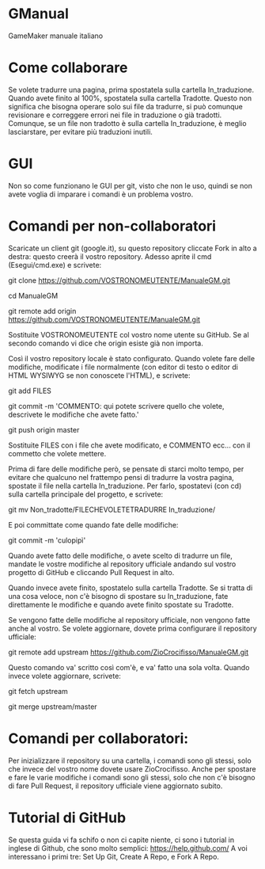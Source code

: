 GManual
=======

GameMaker manuale italiano

Come collaborare
=======


Se volete tradurre una pagina, prima spostatela sulla cartella In_traduzione. Quando avete finito al 100%, spostatela sulla cartella Tradotte. Questo non significa che bisogna operare solo sui file da tradurre, si può comunque revisionare e correggere errori nei file in traduzione o già tradotti. Comunque, se un file non tradotto è sulla cartella In_traduzione, è meglio lasciarstare, per evitare più traduzioni inutili.

GUI
=======
Non so come funzionano le GUI per git, visto che non le uso, quindi se non avete voglia di imparare i comandi è un problema vostro.


Comandi per non-collaboratori
=======

Scaricate un client git (google.it), su questo repository cliccate Fork in alto a destra: questo creerà il vostro repository.
Adesso aprite il cmd (Esegui/cmd.exe) e scrivete:

git clone https://github.com/VOSTRONOMEUTENTE/ManualeGM.git

cd ManualeGM

git remote add origin https://github.com/VOSTRONOMEUTENTE/ManualeGM.git


Sostituite VOSTRONOMEUTENTE col vostro nome utente su GitHub.
Se al secondo comando vi dice che origin esiste già non importa.

Così il vostro repository locale è stato configurato.
Quando volete fare delle modifiche, modificate i file normalmente (con editor di testo o editor di HTML WYSIWYG se non conoscete l'HTML), e scrivete:

git add FILES

git commit -m 'COMMENTO: qui potete scrivere quello che volete, descrivete le modifiche che avete fatto.'

git push origin master

Sostituite FILES con i file che avete modificato, e COMMENTO ecc... con il commetto che volete mettere.


Prima di fare delle modifiche però, se pensate di starci molto tempo, per evitare che qualcuno nel frattempo pensi di tradurre la 
vostra pagina, spostate il file nella cartella In_traduzione. Per farlo, spostatevi (con cd) sulla cartella principale del progetto, e 
scrivete:

git mv Non_tradotte/FILECHEVOLETETRADURRE In_traduzione/

E poi committate come quando fate delle modifiche:

git commit -m 'culopipì'

Quando avete fatto delle modifiche, o avete scelto di tradurre un file, mandate le vostre modifiche al repository ufficiale andando sul 
vostro progetto di GitHub e cliccando Pull Request in alto.

Quando invece avete finito, spostatelo sulla cartella Tradotte.
Se si tratta di una cosa veloce, non c'è bisogno di spostare su In_traduzione, fate direttamente le modifiche e quando avete finito 
spostate su Tradotte.

Se vengono fatte delle modifiche al repository ufficiale, non vengono fatte anche al vostro. Se volete aggiornare, dovete prima configurare il repository ufficiale:

git remote add upstream https://github.com/ZioCrocifisso/ManualeGM.git

Questo comando va' scritto così com'è, e va' fatto una sola volta.
Quando invece volete aggiornare, scrivete:

git fetch upstream

git merge upstream/master

Comandi per collaboratori:
=======

Per inizializzare il repository su una cartella, i comandi sono gli stessi, solo che invece del vostro nome dovete usare ZioCrocifisso.
Anche per spostare e fare le varie modifiche i comandi sono gli stessi, solo che non c'è bisogno di fare Pull Request, il repository ufficiale viene aggiornato subito.

Tutorial di GitHub
=======

Se questa guida vi fa schifo o non ci capite niente, ci sono i tutorial in inglese di Github, che sono molto semplici:
https://help.github.com/
A voi interessano i primi tre: Set Up Git, Create A Repo, e Fork A Repo.
